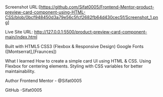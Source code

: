 Screenshot URL:[https://github.com/Sifat0005/Frontend-Mentor-product-preview-card-component-using-HTML-CSS/blob/0bcf948450d3a79e56c5fcf2682fb64d430cec5f/Screenshot_1.png]


Live Site URL: http://127.0.0.1:5500/product-preview-card-component-main/index.html

Built with
HTML5
CSS3 (Flexbox & Responsive Design)
Google Fonts ([Montserrat],[Fraunces])

What I learned
How to create a simple card UI using HTML & CSS.
Using Flexbox for centering elements.
Styling with CSS variables for better maintainability.

Author
Frontend Mentor - @Sifat0005

GitHub -Sifat0005

